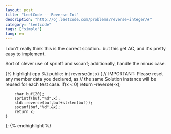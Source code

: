 ```yaml
---
layout: post
title: "LeetCode -- Reverse Int"
description: "http://oj.leetcode.com/problems/reverse-integer/#"
category: "leetcode"
tags: ["simple"]
lang: en
---
```


I don't really think this is the correct solution.. but this get AC, and it's pretty
easy to implement.

Sort of clever use of sprintf and sscanf; additionally, handle the minus case.

{% highlight cpp %}
public:
    int reverse(int x) {
        // IMPORTANT: Please reset any member data you declared, as
        // the same Solution instance will be reused for each test case.
        if(x < 0)   return -reverse(-x);
        
        char buf[20];
        sprintf(buf,"%d",x);
        std::reverse(buf,buf+strlen(buf));
        sscanf(buf,"%d",&x);
        return x;
    }
};
{% endhighlight %}
